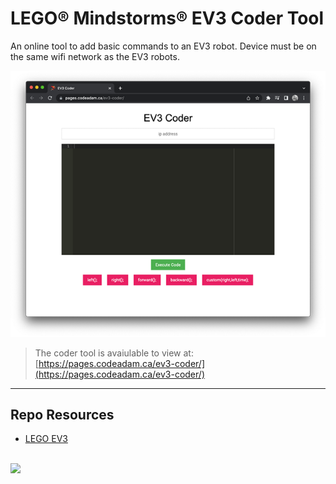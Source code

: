# LEGO® Mindstorms® EV3 Coder Tool

An online tool to add basic commands to an EV3 robot. Device must be on the same wifi network as the EV3 robots.

![EV3 Coder Tool](_readme/screenshot-coder.png)

> The coder tool is avaiulable to view at:  
> [https://pages.codeadam.ca/ev3-coder/](https://pages.codeadam.ca/ev3-coder/)

---

## Repo Resources

- [LEGO EV3](https://www.lego.com/en-ca/product/lego-mindstorms-ev3-31313)

<br>
<a href="https://codeadam.ca">
<img src="https://cdn.codeadam.ca/images@1.0.0/codeadam-logo-coloured-horizontal.png" width="200">
</a>

